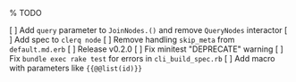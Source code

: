 % TODO

[ ] Add `query` parameter to `JoinNodes.()` and remove `QueryNodes` interactor
[ ] Add spec to `clerq node`
[ ] Remove handling `skip_meta` from `default.md.erb`
[ ] Release v0.2.0
[ ] Fix minitest "DEPRECATE" warning
[ ] Fix `bundle exec rake test` for errors in `cli_build_spec.rb`
[ ] Add macro with parameters like `{{@@list(id)}}`
